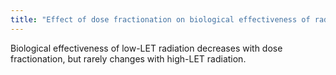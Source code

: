 ```yaml
---
title: "Effect of dose fractionation on biological effectiveness of radiation:"
---
```

Biological effectiveness of low-LET radiation decreases with dose fractionation, but rarely changes with high-LET radiation.

